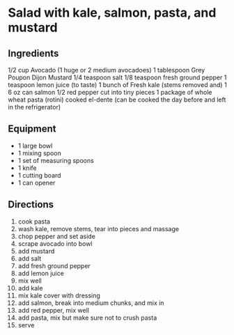 ---
---

# Salad with kale, salmon, pasta, and mustard

## Ingredients

1/2 cup Avocado (1 huge or 2 medium avocadoes)
1 tablespoon Grey Poupon Dijon Mustard
1/4 teaspoon salt
1/8 teaspoon fresh ground pepper
1 teaspoon lemon juice (to taste)
1 bunch of Fresh kale (stems removed and)
1 6 oz can salmon
1/2 red pepper cut into tiny pieces
1 package of whole wheat pasta (rotini) cooked el-dente (can be cooked the day before and left in the refrigerator)

## Equipment

- 1 large bowl
- 1 mixing spoon
- 1 set of measuring spoons
- 1 knife
- 1 cutting board
- 1 can opener

## Directions

1. cook pasta
1. wash kale, remove stems, tear into pieces and massage
1. chop pepper and set aside
1. scrape avocado into bowl
1. add mustard
1. add salt
1. add fresh ground pepper
1. add lemon juice
1. mix well
1. add kale
1. mix kale cover with dressing
1. add salmon, break into medium chunks, and mix in
1. add red pepper, mix well
1. add pasta, mix but make sure not to crush pasta
1. serve

